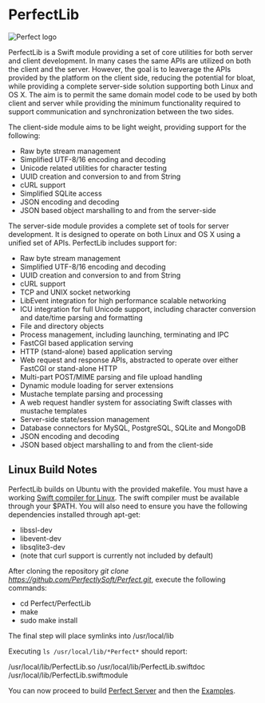 # PerfectLib
![Perfect logo](http://www.perfect.org/images/icon_128x128.png)

PerfectLib is a Swift module providing a set of core utilities for both server and client development. In many cases the same APIs are utilized on both the client and the server. However, the goal is to leaverage the APIs provided by the platform on the client side, reducing the potential for bloat, while providing a complete server-side solution supporting both Linux and OS X. The aim is to permit the same domain model code to be used by both client and server while providing the minimum functionality required to support communication and synchronization between the two sides.

The client-side module aims to be light weight, providing support for the following:

* Raw byte stream management
* Simplified UTF-8/16 encoding and decoding
* Unicode related utilities for character testing
* UUID creation and conversion to and from String
* cURL support
* Simplified SQLite access
* JSON encoding and decoding
* JSON based object marshalling to and from the server-side

The server-side module provides a complete set of tools for server development. It is designed to operate on both Linux and OS X using a unified set of APIs. PerfectLib includes support for:

* Raw byte stream management
* Simplified UTF-8/16 encoding and decoding
* UUID creation and conversion to and from String
* cURL support
* TCP and UNIX socket networking
* LibEvent integration for high performance scalable networking
* ICU integration for full Unicode support, including character conversion and date/time parsing and formatting
* File and directory objects
* Process management, including launching, terminating and IPC
* FastCGI based application serving
* HTTP (stand-alone) based application serving
* Web request and response APIs, abstracted to operate over either FastCGI or stand-alone HTTP
* Multi-part POST/MIME parsing and file upload handling
* Dynamic module loading for server extensions
* Mustache template parsing and processing
* A web request handler system for associating Swift classes with mustache templates
* Server-side state/session management
* Database connectors for MySQL, PostgreSQL, SQLite and MongoDB
* JSON encoding and decoding
* JSON based object marshalling to and from the client-side

## Linux Build Notes
PerfectLib builds on Ubuntu with the provided makefile. You must have a working [Swift compiler for Linux](https://swift.org/download/#linux). The swift compiler must be available through your $PATH. You will also need to ensure you have the following dependencies installed through apt-get:

* libssl-dev
* libevent-dev
* libsqlite3-dev
* (note that curl support is currently not included by default)

After cloning the repository *git clone https://github.com/PerfectlySoft/Perfect.git*, execute the following commands:

* cd Perfect/PerfectLib
* make
* sudo make install

The final step will place symlinks into /usr/local/lib

Executing `ls /usr/local/lib/*Perfect*` should report:

/usr/local/lib/PerfectLib.so  /usr/local/lib/PerfectLib.swiftdoc  /usr/local/lib/PerfectLib.swiftmodule

You can now proceed to build [Perfect Server](../PerfectServer/#perfectserver) and then the [Examples](../Examples/#examples).
